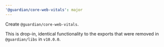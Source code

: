 ```yaml
---
'@guardian/core-web-vitals': major
---
```


Create `@guardian/core-web-vitals`.

This is drop-in, identical functionality to the exports that were removed in `@guardian/libs` in `v10.0.0`.
